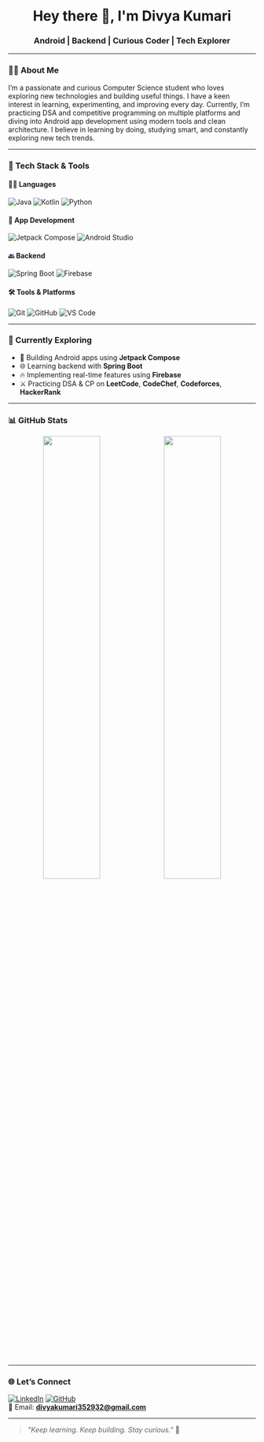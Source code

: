 <h1 align="center">Hey there 👋, I'm Divya Kumari</h1>
<h3 align="center">Android | Backend | Curious Coder | Tech Explorer</h3>

---

### 👩‍💻 About Me

I’m a passionate and curious Computer Science student who loves exploring new technologies and building useful things. I have a keen interest in learning, experimenting, and improving every day. Currently, I’m practicing DSA and competitive programming on multiple platforms and diving into Android app development using modern tools and clean architecture. I believe in learning by doing, studying smart, and constantly exploring new tech trends.

---

### 🚀 Tech Stack & Tools

#### 👩‍💻 Languages
![Java](https://img.shields.io/badge/Java-007396?style=for-the-badge&logo=java&logoColor=white)
![Kotlin](https://img.shields.io/badge/Kotlin-7F52FF?style=for-the-badge&logo=kotlin&logoColor=white)
![Python](https://img.shields.io/badge/Python-3776AB?style=for-the-badge&logo=python&logoColor=white)

#### 📱 App Development
![Jetpack Compose](https://img.shields.io/badge/Jetpack_Compose-4285F4?style=for-the-badge&logo=android&logoColor=white)
![Android Studio](https://img.shields.io/badge/Android%20Studio-3DDC84?style=for-the-badge&logo=android-studio&logoColor=white)

#### 🔙 Backend
![Spring Boot](https://img.shields.io/badge/Spring_Boot-6DB33F?style=for-the-badge&logo=spring-boot&logoColor=white)
![Firebase](https://img.shields.io/badge/Firebase-FFCA28?style=for-the-badge&logo=firebase&logoColor=white)

#### 🛠 Tools & Platforms
![Git](https://img.shields.io/badge/Git-F05032?style=for-the-badge&logo=git&logoColor=white)
![GitHub](https://img.shields.io/badge/GitHub-181717?style=for-the-badge&logo=github&logoColor=white)
![VS Code](https://img.shields.io/badge/VS--Code-007ACC?style=for-the-badge&logo=visual-studio-code&logoColor=white)

---

### 🧠 Currently Exploring

- 🔨 Building Android apps using **Jetpack Compose**
- 🌐 Learning backend with **Spring Boot**
- 🔥 Implementing real-time features using **Firebase**
- ⚔️ Practicing DSA & CP on **LeetCode**, **CodeChef**, **Codeforces**, **HackerRank**

---

### 📊 GitHub Stats

<p align="center">
  <img src="https://github-readme-stats.vercel.app/api?username=divyakumari&show_icons=true&theme=tokyonight" width="48%"/>
  <img src="https://github-readme-streak-stats.herokuapp.com/?user=divyakumari&theme=tokyonight" width="48%"/>
</p>

---

### 🌐 Let’s Connect

[![LinkedIn](https://img.shields.io/badge/-LinkedIn-blue?style=flat&logo=linkedin)](https://www.linkedin.com/in/divya-kumari-512891321/) 
[![GitHub](https://img.shields.io/badge/-GitHub-black?style=flat&logo=github)](https://github.com/divyakumari7)  
📩 Email: **divyakumari352932@gmail.com**

---

> *"Keep learning. Keep building. Stay curious."* 🚀

